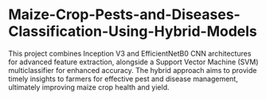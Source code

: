 # Maize-Crop-Pests-and-Diseases-Classification-Using-Hybrid-Models
This project combines Inception V3 and EfficientNetB0 CNN architectures for advanced feature extraction, alongside a Support Vector Machine (SVM) multiclassifier for enhanced accuracy. The hybrid approach aims to provide timely insights to farmers for effective pest and disease management, ultimately improving maize crop health and yield.
